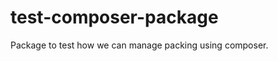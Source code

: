 test-composer-package
=====================

Package to test how we can manage packing using composer.
